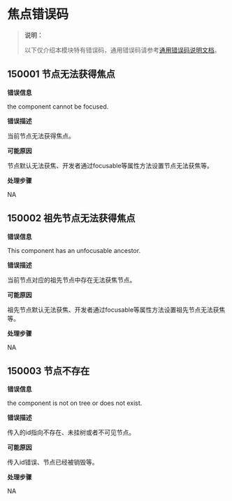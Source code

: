 # 焦点错误码
<!--Kit: ArkUI-->
<!--Subsystem: ArkUI-->
<!--Owner: @jiangtao92-->
<!--Designer: @piggyguy-->
<!--Tester: @songyanhong-->
<!--Adviser: @HelloCrease-->

> **说明：**
>
> 以下仅介绍本模块特有错误码，通用错误码请参考[通用错误码说明文档](../errorcode-universal.md)。

## 150001 节点无法获得焦点

**错误信息**

the component cannot be focused.

**错误描述**

当前节点无法获得焦点。

**可能原因**

节点默认无法获焦、开发者通过focusable等属性方法设置节点无法获焦等。

**处理步骤**

NA

## 150002 祖先节点无法获得焦点

**错误信息**

This component has an unfocusable ancestor.

**错误描述**

当前节点对应的祖先节点中存在无法获焦节点。

**可能原因**

祖先节点默认无法获焦、开发者通过focusable等属性方法设置祖先节点无法获焦等。

**处理步骤**

NA

## 150003 节点不存在

**错误信息**

the component is not on tree or does not exist.

**错误描述**

传入的id指向不存在、未挂树或者不可见节点。

**可能原因**

传入id错误、节点已经被销毁等。

**处理步骤**

NA
